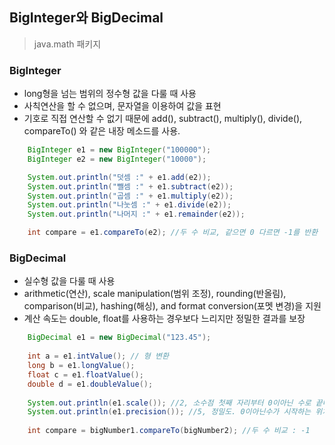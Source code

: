 ## BigInteger와 BigDecimal

> java.math 패키지

### BigInteger

- long형을 넘는 범위의 정수형 값을 다룰 때 사용
- 사칙연산을 할 수 없으며, 문자열을 이용하여 값을 표현
- 기호로 직접 연산할 수 없기 때문에 add(), subtract(), multiply(), divide(), compareTo() 와 같은 내장 메소드를 사용.

```java
    BigInteger e1 = new BigInteger("100000");
    BigInteger e2 = new BigInteger("10000");

    System.out.println("덧셈 :" + e1.add(e2));
    System.out.println("뺄셈 :" + e1.subtract(e2));
    System.out.println("곱셈 :" + e1.multiply(e2));
    System.out.println("나눗셈 :" + e1.divide(e2));
    System.out.println("나머지 :" + e1.remainder(e2));

    int compare = e1.compareTo(e2); //두 수 비교, 같으면 0 다르면 -1를 반환
```

### BigDecimal

- 실수형 값을 다룰 때 사용
- arithmetic(연산), scale manipulation(범위 조정), rounding(반올림), comparison(비교), hashing(해싱), and format conversion(포멧 변경)을 지원
- 계산 속도는 double, float를 사용하는 경우보다 느리지만 정밀한 결과를 보장


```java
    BigDecimal e1 = new BigDecimal("123.45");
     
    int a = e1.intValue(); // 형 변환
    long b = e1.longValue();
    float c = e1.floatValue();
    double d = e1.doubleValue();
    
    System.out.println(e1.scale()); //2, 소수점 첫째 자리부터 0이아닌 수로 끝나는 자리수
    System.out.println(e1.precision()); //5, 정밀도. 0이아닌수가 시작하는 위치부터 0이아닌 수로 끝나는 자리수
    
    int compare = bigNumber1.compareTo(bigNumber2); //두 수 비교 : -1
```
